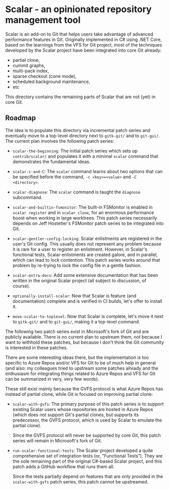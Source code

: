 # Scalar - an opinionated repository management tool

Scalar is an add-on to Git that helps users take advantage of advanced
performance features in Git. Originally implemented in C# using .NET Core,
based on the learnings from the VFS for Git project, most of the techniques
developed by the Scalar project have been integrated into core Git already:

* partial clone,
* cummit graphs,
* multi-pack index,
* sparse checkout (cone mode),
* scheduled background maintenance,
* etc

This directory contains the remaining parts of Scalar that are not (yet) in
core Git.

## Roadmap

The idea is to populate this directory via incremental patch series and
eventually move to a top-level directory next to `gitk-git/` and to `git-gui/`. The
current plan involves the following patch series:

- `scalar-the-beginning`: The initial patch series which sets up
  `contrib/scalar/` and populates it with a minimal `scalar` command that
  demonstrates the fundamental ideas.

- `scalar-c-and-C`: The `scalar` command learns about two options that can be
  specified before the command, `-c <key>=<value>` and `-C <directory>`.

- `scalar-diagnose`: The `scalar` command is taught the `diagnose` subcommand.

- `scalar-and-builtin-fsmonitor`: The built-in FSMonitor is enabled in `scalar
  register` and in `scalar clone`, for an enormous performance boost when
  working in large worktrees. This patch series necessarily depends on Jeff
  Hostetler's FSMonitor patch series to be integrated into Git.

- `scalar-gentler-config-locking`: Scalar enlistments are registered in the
  user's Git config. This usually does not represent any problem because it is
  rare for a user to register an enlistment. However, in Scalar's functional
  tests, Scalar enlistments are created galore, and in parallel, which can lead
  to lock contention. This patch series works around that problem by re-trying
  to lock the config file in a gentle fashion.

- `scalar-extra-docs`: Add some extensive documentation that has been written
  in the original Scalar project (all subject to discussion, of course).

- `optionally-install-scalar`: Now that Scalar is feature (and documentation)
  complete and is verified in CI builds, let's offer to install it.

- `move-scalar-to-toplevel`: Now that Scalar is complete, let's move it next to
  `gitk-git/` and to `git-gui/`, making it a top-level command.

The following two patch series exist in Microsoft's fork of Git and are
publicly available. There is no current plan to upstream them, not because I
want to withhold these patches, but because I don't think the Git community is
interested in these patches.

There are some interesting ideas there, but the implementation is too specific
to Azure Repos and/or VFS for Git to be of much help in general (and also: my
colleagues tried to upstream some patches already and the enthusiasm for
integrating things related to Azure Repos and VFS for Git can be summarized in
very, very few words).

These still exist mainly because the GVFS protocol is what Azure Repos has
instead of partial clone, while Git is focused on improving partial clone:

- `scalar-with-gvfs`: The primary purpose of this patch series is to support
  existing Scalar users whose repositories are hosted in Azure Repos (which
  does not support Git's partial clones, but supports its predecessor, the GVFS
  protocol, which is used by Scalar to emulate the partial clone).

  Since the GVFS protocol will never be supported by core Git, this patch
  series will remain in Microsoft's fork of Git.

- `run-scalar-functional-tests`: The Scalar project developed a quite
  comprehensive set of integration tests (or, "Functional Tests"). They are the
  sole remaining part of the original C#-based Scalar project, and this patch
  adds a GitHub workflow that runs them all.

  Since the tests partially depend on features that are only provided in the
  `scalar-with-gvfs` patch series, this patch cannot be upstreamed.
